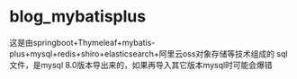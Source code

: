# blog_mybatisplus


这是由springboot+Thymeleaf+mybatis-plus+mysql+redis+shiro+elasticsearch+阿里云oss对象存储等技术组成的
sql文件，是mysql 8.0版本导出来的，如果再导入其它版本mysql时可能会爆错
